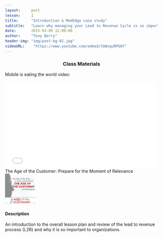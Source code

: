 ```yaml
---
layout:     post
lesson: 	1
title:      "Introduction & MedEdge case study"
subtitle:   "Learn why managing your Lead to Revenue Cycle is so important"
date:       2015-03-09 12:00:00
author:     "Tony Berry"
header-img: "img/post-bg-01.jpg"
videoURL:    "https://www.youtube.com/embed/tbWzquRPG8Y"
---
```


<section class="materials">
<h3 style="text-align:center;">Class Materials</h3>

<div>Mobile is eating the world video:</div>
<br>
<iframe src="//player.vimeo.com/video/110428014?title=0&amp;byline=0&amp;portrait=0&amp;color=3e7287" width="500" height="281" frameborder="0" webkitallowfullscreen mozallowfullscreen allowfullscreen></iframe>


<br>
<div>The Age of the Customer: Prepare for the Moment of Relevance</div>
<a href="http://amzn.to/1AfL4MW"><img src="/img/AgeOfTheCustomer_3b.jpg" alt="New age of the customer" height="100" width="100"/></a>

</section>

<h4>Description</h4>

<p>An introduction to the overall lesson plan and review of the lead to revenue process (L2R) and why it is so important to organizations.</p>



